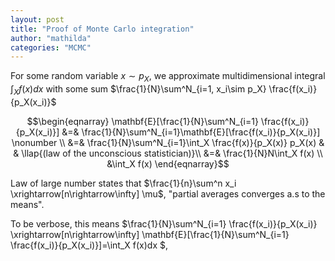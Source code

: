 ```yaml
---
layout: post
title: "Proof of Monte Carlo integration"
author: "mathilda"
categories: "MCMC"
---
```


For some random variable $x \sim p_X$, we approximate multidimensional integral $\int_X f(x) dx$ with some sum $\frac{1}{N}\sum^N_{i=1, x_i\sim p_X} \frac{f(x_i)}{p_X(x_i)}$

$$\begin{eqnarray}
\mathbf{E}[\frac{1}{N}\sum^N_{i=1} \frac{f(x_i)}{p_X(x_i)}] &=& \frac{1}{N}\sum^N_{i=1}\mathbf{E}[\frac{f(x_i)}{p_X(x_i)}]      \nonumber \\
&=& \frac{1}{N}\sum^N_{i=1}\int_X \frac{f(x)}{p_X(x)} p_X(x) & & \llap{(law of the unconscious statistician)}\\
&=& \frac{1}{N}N\int_X f(x) \\
&\int_X f(x) 
\end{eqnarray}$$

Law of large number states that $\frac{1}{n}\sum^n x_i \xrightarrow[n\rightarrow\infty] \mu$, "partial averages converges a.s to the means". 

To be verbose, this means $\frac{1}{N}\sum^N_{i=1} \frac{f(x_i)}{p_X(x_i)} \xrightarrow[n\rightarrow\infty] \mathbf{E}[\frac{1}{N}\sum^N_{i=1} \frac{f(x_i)}{p_X(x_i)}]=\int_X f(x)dx $,




